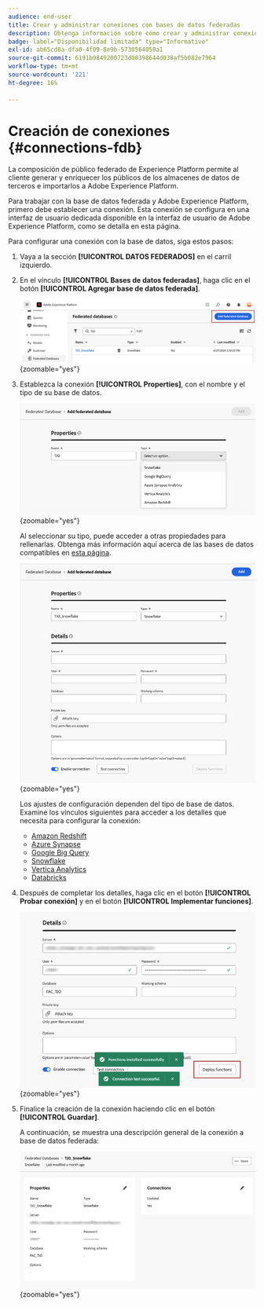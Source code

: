 ```yaml
---
audience: end-user
title: Crear y administrar conexiones con bases de datos federadas
description: Obtenga información sobre cómo crear y administrar conexiones con bases de datos federadas
badge: label="Disponibilidad limitada" type="Informative"
exl-id: ab65cd8a-dfa0-4f09-8e9b-5730564050a1
source-git-commit: 6191b9849200723d00398644d038af5b082e7964
workflow-type: tm+mt
source-wordcount: '221'
ht-degree: 16%

---
```


# Creación de conexiones {#connections-fdb}

La composición de público federado de Experience Platform permite al cliente generar y enriquecer los públicos de los almacenes de datos de terceros e importarlos a Adobe Experience Platform.

Para trabajar con la base de datos federada y Adobe Experience Platform, primero debe establecer una conexión. Esta conexión se configura en una interfaz de usuario dedicada disponible en la interfaz de usuario de Adobe Experience Platform, como se detalla en esta página.

Para configurar una conexión con la base de datos, siga estos pasos:

1. Vaya a la sección **[!UICONTROL DATOS FEDERADOS]** en el carril izquierdo.

1. En el vínculo **[!UICONTROL Bases de datos federadas]**, haga clic en el botón **[!UICONTROL Agregar base de datos federada]**.

   ![](assets/connections_list.png){zoomable="yes"}

1. Establezca la conexión **[!UICONTROL Properties]**, con el nombre y el tipo de su base de datos.

   ![](assets/connections_name.png){zoomable="yes"}

   Al seleccionar su tipo, puede acceder a otras propiedades para rellenarlas. Obtenga más información aquí acerca de las bases de datos compatibles en [esta página](federated-db.md).

   ![](assets/connections_details.png){zoomable="yes"}

   Los ajustes de configuración dependen del tipo de base de datos. Examine los vínculos siguientes para acceder a los detalles que necesita para configurar la conexión:

   * [Amazon Redshift](federated-db.md#amazon-redshift)
   * [Azure Synapse](federated-db.md#azure-synapse-redshift)
   * [Google Big Query](federated-db.md#google-big-query)
   * [Snowflake](federated-db.md#snowflake)
   * [Vertica Analytics](federated-db.md#vertica-analytics)
   * [Databricks](federated-db.md#databricks)

1. Después de completar los detalles, haga clic en el botón **[!UICONTROL Probar conexión]** y en el botón **[!UICONTROL Implementar funciones]**.

   ![](assets/connections_testdeploy.png){zoomable="yes"}

1. Finalice la creación de la conexión haciendo clic en el botón **[!UICONTROL Guardar]**.

   A continuación, se muestra una descripción general de la conexión a base de datos federada:

   ![](assets/connections_overview.png){zoomable="yes"}
